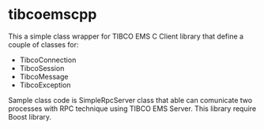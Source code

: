 # tibcoemscpp

This a simple class wrapper for TIBCO EMS C Client library that define a couple of classes for:

* TibcoConnection
* TibcoSession
* TibcoMessage
* TibcoException

Sample class code is SimpleRpcServer class that able can comunicate two processes with RPC technique using TIBCO EMS Server. 
This library require Boost library.
